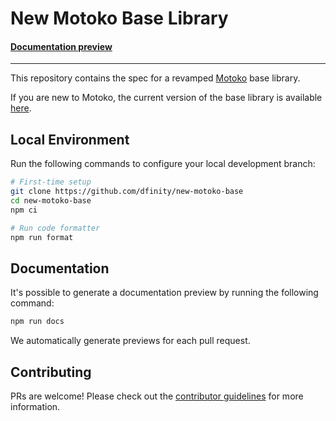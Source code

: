 # New Motoko Base Library

#### [Documentation preview](https://dfinity.github.io/new-motoko-base)

---

This repository contains the spec for a revamped [Motoko](https://github.com/dfinity/motoko) base library. 

If you are new to Motoko, the current version of the base library is available [here](https://github.com/dfinity/motoko-base).

## Local Environment

Run the following commands to configure your local development branch:

```sh
# First-time setup
git clone https://github.com/dfinity/new-motoko-base
cd new-motoko-base
npm ci

# Run code formatter
npm run format
```

## Documentation

It's possible to generate a documentation preview by running the following command:

```sh
npm run docs
```

We automatically generate previews for each pull request.

## Contributing

PRs are welcome! Please check out the [contributor guidelines](.github/CONTRIBUTING.md) for more information.
